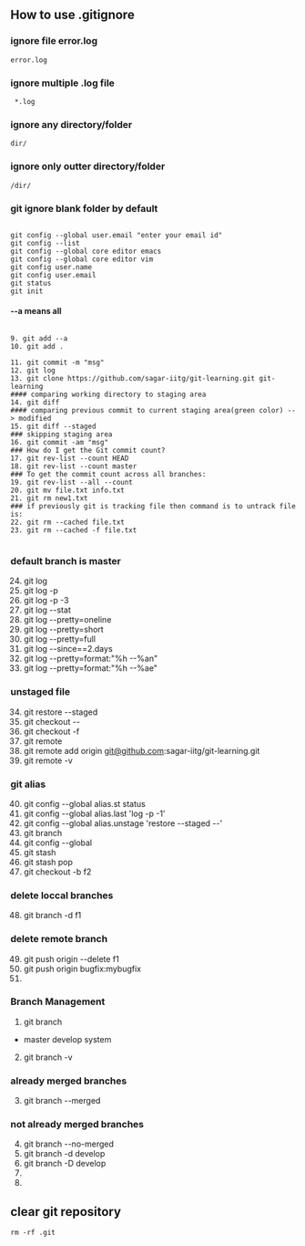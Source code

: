 
## How to use .gitignore

###  ignore file error.log
```
error.log
```

### ignore multiple .log file

```
 *.log
```


### ignore any directory/folder

```
dir/
```
### ignore only outter directory/folder

```
/dir/
```


### git ignore blank folder by default




```

git config --global user.email "enter your email id"
git config --list
git config --global core editor emacs
git config --global core editor vim
git config user.name
git config user.email
git status
git init

```

#### --a means all


```

9. git add --a
10. git add .

11. git commit -m "msg"
12. git log
13. git clone https://github.com/sagar-iitg/git-learning.git git-learning
#### comparing working directory to staging area
14. git diff 
#### comparing previous commit to current staging area(green color) --> modified
15. git diff --staged
### skipping staging area
16. git commit -am "msg"
### How do I get the Git commit count?
17. git rev-list --count HEAD
18. git rev-list --count master 
### To get the commit count across all branches:
19. git rev-list --all --count 
20. git mv file.txt info.txt
21. git rm new1.txt
### if previously git is tracking file then command is to untrack file is:
22. git rm --cached file.txt
23. git rm --cached -f file.txt


```

### default branch is master

24. git log
25. git log -p
26. git log -p -3
27. git log --stat
28. git log --pretty=oneline
29. git log --pretty=short
30. git log --pretty=full
31. git log --since==2.days
32. git log --pretty=format:"%h --%an"
33. git log --pretty=format:"%h --%ae"
### unstaged file
34. git restore --staged <file>
35. git checkout -- <file>
36. git checkout -f
37. git remote  
38. git remote add origin git@github.com:sagar-iitg/git-learning.git
39. git remote -v
### git alias
40. git config --global alias.st status 
41. git config --global alias.last 'log -p -1'
42. git config --global alias.unstage 'restore --staged --'
43. git branch
44. git config --global 
45. git stash
46. git stash pop
47. git checkout -b f2
### delete loccal branches
48. git branch -d f1
### delete remote branch
49. git push origin --delete f1
50. git push origin bugfix:mybugfix
51. 


### Branch Management
1. git branch
* master
  develop
  system

2. git branch -v
### already merged branches
3. git branch --merged
### not already merged branches  
4. git branch --no-merged
5. git branch -d develop
6. git branch -D develop
7.  
8. 




## clear git repository


```
rm -rf .git

```

